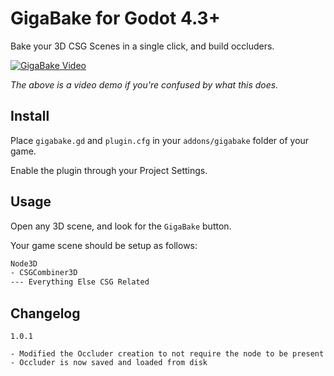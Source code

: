 # GigaBake for Godot 4.3+

Bake your 3D CSG Scenes in a single click, and build occluders.

[![GigaBake Video](https://img.youtube.com/vi/YgN4bHHGhKA/0.jpg)](https://www.youtube.com/watch?v=YgN4bHHGhKA)

_The above is a video demo if you're confused by what this does._

## Install

Place `gigabake.gd` and `plugin.cfg` in your `addons/gigabake` folder of your game.

Enable the plugin through your Project Settings.

## Usage

Open any 3D scene, and look for the `GigaBake` button.

Your game scene should be setup as follows:

```sh
Node3D
- CSGCombiner3D
--- Everything Else CSG Related
```

## Changelog

```
1.0.1

- Modified the Occluder creation to not require the node to be present
- Occluder is now saved and loaded from disk
```
